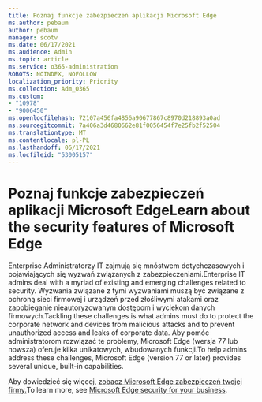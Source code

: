 ```yaml
---
title: Poznaj funkcje zabezpieczeń aplikacji Microsoft Edge
ms.author: pebaum
author: pebaum
manager: scotv
ms.date: 06/17/2021
ms.audience: Admin
ms.topic: article
ms.service: o365-administration
ROBOTS: NOINDEX, NOFOLLOW
localization_priority: Priority
ms.collection: Adm_O365
ms.custom:
- "10978"
- "9006450"
ms.openlocfilehash: 72107a456fa4856a90677867c8970d218893a0ad
ms.sourcegitcommit: 7a406a3d4680662e81f0056454f7e25fb2f52504
ms.translationtype: MT
ms.contentlocale: pl-PL
ms.lasthandoff: 06/17/2021
ms.locfileid: "53005157"
---
```

# <a name="learn-about-the-security-features-of-microsoft-edge"></a><span data-ttu-id="ffe94-102">Poznaj funkcje zabezpieczeń aplikacji Microsoft Edge</span><span class="sxs-lookup"><span data-stu-id="ffe94-102">Learn about the security features of Microsoft Edge</span></span>

<span data-ttu-id="ffe94-103">Enterprise Administratorzy IT zajmują się mnóstwem dotychczasowych i pojawiających się wyzwań związanych z zabezpieczeniami.</span><span class="sxs-lookup"><span data-stu-id="ffe94-103">Enterprise IT admins deal with a myriad of existing and emerging challenges related to security.</span></span> <span data-ttu-id="ffe94-104">Wyzwania związane z tymi wyzwaniami muszą być związane z ochroną sieci firmowej i urządzeń przed złośliwymi atakami oraz zapobieganie nieautoryzowanym dostępom i wyciekom danych firmowych.</span><span class="sxs-lookup"><span data-stu-id="ffe94-104">Tackling these challenges is what admins must do to protect the corporate network and devices from malicious attacks and to prevent unauthorized access and leaks of corporate data.</span></span> <span data-ttu-id="ffe94-105">Aby pomóc administratorom rozwiązać te problemy, Microsoft Edge (wersja 77 lub nowsza) oferuje kilka unikatowych, wbudowanych funkcji.</span><span class="sxs-lookup"><span data-stu-id="ffe94-105">To help admins address these challenges, Microsoft Edge (version 77 or later) provides several unique, built-in capabilities.</span></span> 

<span data-ttu-id="ffe94-106">Aby dowiedzieć się więcej, [zobacz Microsoft Edge zabezpieczeń twojej firmy.](/DeployEdge/ms-edge-security-for-business)</span><span class="sxs-lookup"><span data-stu-id="ffe94-106">To learn more, see [Microsoft Edge security for your business](/DeployEdge/ms-edge-security-for-business).</span></span>